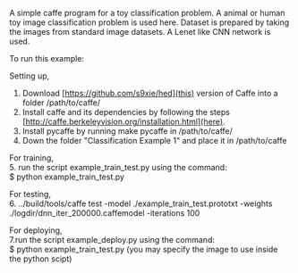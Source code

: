 
A simple caffe program for a toy classification problem. A animal or human toy image classification problem is used here. Dataset is prepared by taking the images from standard image datasets. A Lenet like CNN network is used. <br>

To run this example: <br>

Setting up,
1. Download [https://github.com/s9xie/hed](this) version of Caffe into a folder /path/to/caffe/ <br>
2. Install caffe and its dependencies by following the steps [http://caffe.berkeleyvision.org/installation.html](here).  <br>
3. Install pycaffe by running make pycaffe in /path/to/caffe/  <br>
4. Down the folder "Classification Example 1" and place it in /path/to/caffe <br>

For training, <br>
5. run the script example_train_test.py using the command: <br>
$ python example_train_test.py <br>

For testing, <br>
6. ../build/tools/caffe test -model ./example_train_test.prototxt -weights ./logdir/dnn_iter_200000.caffemodel -iterations 100 <br>

For deploying, <br>
7.run the script example_deploy.py using the command: <br>
$ python example_train_test.py  (you may specify the image to use inside the python scipt) <br>
